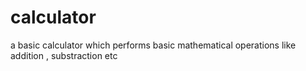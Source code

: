 
# calculator
a basic calculator which performs basic mathematical operations like addition , substraction etc
